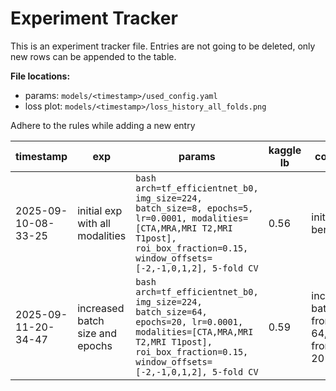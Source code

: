 # Experiment Tracker

This is an experiment tracker file. Entries are not going to be deleted, only new rows can be appended to the table.

**File locations:**
- params: `models/<timestamp>/used_config.yaml`
- loss plot: `models/<timestamp>/loss_history_all_folds.png`

Adhere to the rules while adding a new entry

| timestamp | exp | params | kaggle lb | comment | loss |
|-----------|-----|--------|----|---------|----- |
| 2025-09-10-08-33-25 | initial exp with all modalities | ```bash arch=tf_efficientnet_b0, img_size=224, batch_size=8, epochs=5, lr=0.0001, modalities=[CTA,MRA,MRI T2,MRI T1post], roi_box_fraction=0.15, window_offsets=[-2,-1,0,1,2], 5-fold CV``` | 0.56 | initial benchmark | ![loss plot](models/2025-09-10-08-33-25/loss_history_all_folds.png) |
| 2025-09-11-20-34-47 | increased batch size and epochs | ```bash arch=tf_efficientnet_b0, img_size=224, batch_size=64, epochs=20, lr=0.0001, modalities=[CTA,MRA,MRI T2,MRI T1post], roi_box_fraction=0.15, window_offsets=[-2,-1,0,1,2], 5-fold CV``` | 0.59 | increased batch size from 8 to 64, epochs from 5 to 20 | ![loss plot](models/2025-09-11-20-34-47/loss_history_all_folds.png) |

